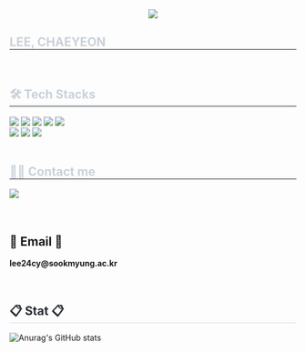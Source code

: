 <div align= "center">
    <img src="https://capsule-render.vercel.app/api?type=waving&color=gradient&height=240&text=Welcome%20to%20ChaeYeon's%20Github!%20👋&animation=fadeIn&fontColor=ffffff&fontSize=40" />
    </div>
    <div style="text-align: left;"> 
    <h2 style="border-bottom: 1px solid #21262d; color: #c9d1d9;"> LEE, CHAEYEON </h2>  
    <div style="font-weight: 700; font-size: 15px; text-align: left; color: #c9d1d9;"> </div> <br>
    </div>
    <div style="text-align: left;">
    <h2 style="border-bottom: 1px solid #21262d; color: #c9d1d9;"> 🛠️ Tech Stacks </h2> 
    <div style="margin: ; text-align: left;" "text-align: left;"> <img src="https://img.shields.io/badge/C-A8B9CC?style=for-the-badge&logo=C&logoColor=white">
          <img src="https://img.shields.io/badge/C++-00599C?style=for-the-badge&logo=C%2B%2B&logoColor=white">
          <img src="https://img.shields.io/badge/Github-181717?style=for-the-badge&logo=Github&logoColor=white">
          <img src="https://img.shields.io/badge/Figma-F24E1E?style=for-the-badge&logo=Figma&logoColor=white">
          <img src="https://img.shields.io/badge/Discord-5865F2?style=for-the-badge&logo=Discord&logoColor=white">
          <br/><img src="https://img.shields.io/badge/Java-007396?style=for-the-badge&logo=Java&logoColor=white">
          <img src="https://img.shields.io/badge/Notion-000000?style=for-the-badge&logo=Notion&logoColor=white">
          <img src="https://img.shields.io/badge/Python-3776AB?style=for-the-badge&logo=Python&logoColor=white">
          </div>
    </div>
    <div style="text-align: left;"> <br>
    <h2 style="border-bottom: 1px solid #21262d; color: #c9d1d9;"> 🧑‍💻 Contact me </h2> 
    <div style="text-align: left;"> <a href=https://www.notion.so/LEE-CHAE-YEON-1a7c1584bb028025a16ceb1427bbb1e4?source=copy_link> <img src="https://img.shields.io/badge/Notion-000000?style=for-the-badge&logo=Notion&logoColor=white&link=https://www.notion.so/LEE-CHAE-YEON-1a7c1584bb028025a16ceb1427bbb1e4?source=copy_link"> </a>
          </div>  <br> 
    <div style="text-align: left;">  </div> 
    </div>
    <div style="text-align: left;"> <br>
        <h2 align="left">📧 Email 📧</h2>
<p align="left">
  <Strong> lee24cy@sookmyung.ac.kr </Strong>
</p><br>
    <h2 style="border-bottom: 1px solid #d8dee4; color: #282d33;"> 📋 Stat 📋 </h2>
    
![Anurag's GitHub stats](https://github-readme-stats.vercel.app/api?username=chaeyeon613&show_icons=true&theme=radical)   
    
